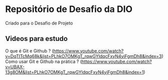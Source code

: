 # Repositório de Desafio da DIO
Criado para o Desafio de Projeto

## Videos para estudo
O que é  Git e Github ? (https://www.youtube.com/watch?v=DqTITcMq68k&list=PLhkO7OMKgT_rqwGYldqcFxyN4yjFgmDh8&index=3)
Como usar Git e Github na prática ? (https://www.youtube.com/watch?v=UBAX-13g8OM&list=PLhkO7OMKgT_rqwGYldqcFxyN4yjFgmDh8&index=1)

